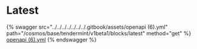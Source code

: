 # Latest

{% swagger src="../../../../../../../.gitbook/assets/openapi (6).yml" path="/cosmos/base/tendermint/v1beta1/blocks/latest" method="get" %}
[openapi (6).yml](<../../../../../../../.gitbook/assets/openapi (6).yml>)
{% endswagger %}

